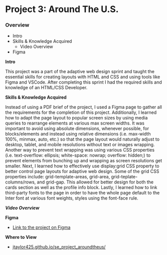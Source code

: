 # Project 3: Around The U.S.

### Overview

- Intro
- Skills & Knowledge Acquired
  - Video Overview
- Figma

**Intro**

This project was a part of the adaptive web design sprint and taught the essential skills for creating layouts with HTML and CSS and using tools like Figma and VSCode. After completing this sprint I had the required skills and knowledge of an HTML/CSS Developer.

**Skills & Knowledge Acquired**

Instead of using a PDF brief of the project, I used a Figma page to gather all the requirements for the completion of this project. Additionally, I learned how to adapt the page layout to popular screen sizes by using media queries to rearrange elements at various max screen widths. It was important to avoid using absolute dimensions, whenever possible, for blocks/elements and instead using relative dimensions (i.e. max-width 100%, minmax, auto, etc.) so that the page layout would naturally adjust to desktop, tablet, and mobile resolutions without text or images wrapping. Another way to prevent text wrapping was using various CSS properties (i.e. text-overflow: ellipsis; white-space: nowrap; overflow: hidden;) to prevent elements from bunching up and wrapping as screen resolutions get smaller. Next, I learned how to effectively use display:grid CSS property to better control page layouts for adaptive web design. Some of the grid CSS properties include: grid-template-areas, grid-area, grid-teplate-columns/rows, and grid-gap. This allowed for better design for both the cards section as well as the profile info block. Lastly, I learned how to link third-party fonts to the page in order to have the whole page default to the Inter font at various font weights, styles using the font-face rule.

**_Video Overview_**

**Figma**

- [Link to the project on Figma](https://www.figma.com/file/ii4xxsJ0ghevUOcssTlHZv/Sprint-3%3A-Around-the-US?node-id=0%3A1)

**Where to View**

- [jtaylor425.github.io/se_project_aroundtheus/](https://jtaylor425.github.io/se_project_aroundtheus/)
